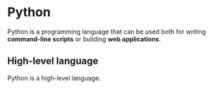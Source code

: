 # Python

Python is a programming language that can be used both for writing **command-line scripts** or building **web applications**.

## High-level language
Python is a high-level language.